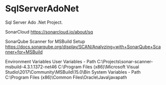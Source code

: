 # SqlServerAdoNet
Sql Server Ado .Net Project.

SonarCloud
https://sonarcloud.io/about/sq

SonarQube Scanner for MSBuild Setup
https://docs.sonarqube.org/display/SCAN/Analyzing+with+SonarQube+Scanner+for+MSBuild

Environment Variables
 User Variables - Path
  C:\Projects\sonar-scanner-msbuild-4.3.1.1372-net46
  C:\Program Files (x86)\Microsoft Visual Studio\2017\Community\MSBuild\15.0\Bin
 System Variables - Path
  C:\Program Files (x86)\Common Files\Oracle\Java\javapath
